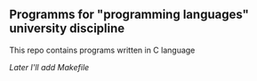 ## Programms for "programming languages" university discipline
This repo contains programs written in C language

*Later I'll add Makefile*
